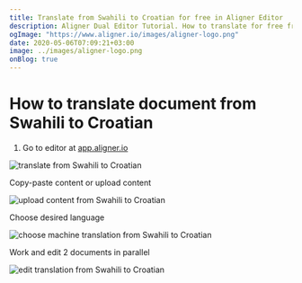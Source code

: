 ```yaml
---
title: Translate from Swahili to Croatian for free in Aligner Editor
description: Aligner Dual Editor Tutorial. How to translate for free from Swahili to Croatian. Aligner is multilingual document management platform. 
ogImage: "https://www.aligner.io/images/aligner-logo.png"
date: 2020-05-06T07:09:21+03:00
image: ../images/aligner-logo.png
onBlog: true
---
```


# How to translate document from Swahili to Croatian

1. Go to editor at [app.aligner.io](https://app.aligner.io "Aligner App web page")

![translate from Swahili to Croatian](../aligner-blank-editor.png "translate from Swahili to Croatian")

Copy-paste content or upload content

![upload content from Swahili to Croatian](../aligner-uploaded-document.png "upload content from Swahili to Croatian")

Choose desired language

![choose machine translation from Swahili to Croatian](../aligner-language-dropdown.png "choose machine translation from Swahili to Croatian")

Work and edit 2 documents in parallel

![edit translation from Swahili to Croatian](../aligner-double-sitded-editor.png "edit translation from Swahili to Croatian")

